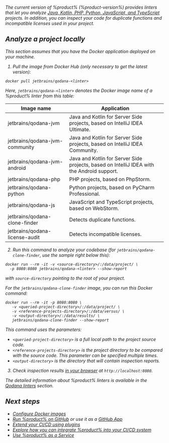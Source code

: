 [//]: # (title: Quick start)

<var name="linter" value="Qodana"/>

The current version of %product% (%product-version%) provides linters that let you analyze
<a href="supported-technologies.md">Java, Kotlin, PHP, Python, JavaScript, and TypeScript</a> projects. In addition, 
you can inspect your code for duplicate functions and incompatible licenses used in your project. 

## Analyze a project locally

This section assumes that you have the Docker application deployed on your machine.

1. Pull the image from Docker Hub (only necessary to get the latest version):

```shell
docker pull jetbrains/qodana-<linter>
```

Here, `jetbrains/qodana-<linter>` denotes the Docker image name of a %product% linter from this table:

|Image name|Application|
|-----|-----|
|jetbrains/qodana-jvm|Java and Kotlin for Server Side projects, based on IntelliJ IDEA Ultimate.|
|jetbrains/qodana-jvm-community|Java and Kotlin for Server Side projects, based on IntelliJ IDEA Community.|
|jetbrains/qodana-jvm-android|Java and Kotlin for Server Side projects, based on IntelliJ IDEA with the Android support.|
|jetbrains/qodana-php|PHP projects, based on PhpStorm.|
|jetbrains/qodana-python|Python projects, based on PyCharm Professional.|
|jetbrains/qodana-js|JavaScript and TypeScript projects, based on WebStorm.|
|jetbrains/qodana-clone-finder|Detects duplicate functions.|
|jetbrains/qodana-license-audit|Detects incompatible licenses.|

2. Run this command to analyze your codebase (for `jetbrains/qodana-clone-finder`, use the sample right below this): 

```shell
docker run --rm -it -v <source-directory>/:/data/project/ \ 
  -p 8080:8080 jetbrains/qodana-<linter> --show-report
```

with `source-directory` pointing to the root of your project.

For the `jetbrains/qodana-clone-finder` image, you can run this Docker command:

```shell
docker run --rm -it -p 8080:8080 \
   -v <queried-project-directory>/:/data/project/ \
   -v <reference-projects-directory>/:/data/versus/ \
   -v <output-directory>/:/data/results/ \
   jetbrains/qodana-clone-finder --show-report
```

This command uses the parameters:

* `<queried-project-directory>` is a full local path to the project source code.
* `<reference-projects-directory>` is the project directory to be compared with the source code. This parameter can be specified multiple times.
* `<output-directory>` is the directory that will contain inspection reports.

3. Check inspection results [in your browser](html-report.md) at `http://localhost:8080`.

The detailed information about %product% linters is available in the [Qodana linters](supported-technologies.md) section.

## Next steps

 - <a href="docker-image-configuration.xml">Configure Docker images</a>
 - <a href="github-actions.md">Run %product% on GitHub</a> or use it as a <a href="qodana-github-application.md">GitHub App</a>
 - <a href="qodana_plugins.md">Extend your CI/CD using plugins</a>
 - <a href="ci.md">Explore how you can integrate %product% into your CI/CD system</a>
-  <a href="service.md">Use %product% as a Service</a>
 